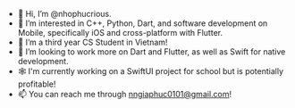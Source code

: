 - 👋 Hi, I’m @nhophucrious.
- 👀 I’m interested in C++, Python, Dart, and software development on Mobile, specifically iOS and cross-platform with Flutter.
- 🌱 I’m a third year CS Student in Vietnam!
- 💞️ I’m looking to work more on Dart and Flutter, as well as Swift for native development.
- 🕸️ I'm currently working on a SwiftUI project for school but is potentially profitable!
- 📫 You can reach me through nngiaphuc0101@gmail.com!

<!---
nhophucrious/nhophucrious is a ✨ special ✨ repository because its `README.md` (this file) appears on your GitHub profile.
You can click the Preview link to take a look at your changes.
--->
